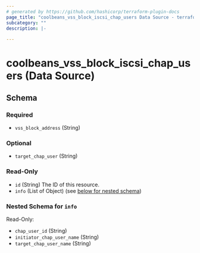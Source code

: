 ```yaml
---
# generated by https://github.com/hashicorp/terraform-plugin-docs
page_title: "coolbeans_vss_block_iscsi_chap_users Data Source - terraform-provider-coolbeans"
subcategory: ""
description: |-
  
---
```


# coolbeans_vss_block_iscsi_chap_users (Data Source)





<!-- schema generated by tfplugindocs -->
## Schema

### Required

- `vss_block_address` (String)

### Optional

- `target_chap_user` (String)

### Read-Only

- `id` (String) The ID of this resource.
- `info` (List of Object) (see [below for nested schema](#nestedatt--info))

<a id="nestedatt--info"></a>
### Nested Schema for `info`

Read-Only:

- `chap_user_id` (String)
- `initiator_chap_user_name` (String)
- `target_chap_user_name` (String)


